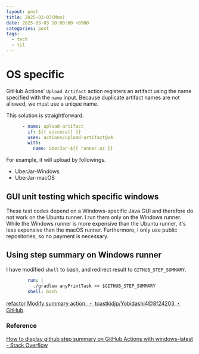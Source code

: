 ```yaml
---
layout: post
title: 2025-03-03(Mon)
date: 2025-03-03 10:00:00 +0900
categories: post
tags:
  - tech
  - til
---
```

# OS specific
GitHub Actions' `Upload Artifact` action registers an artifact using the name specified with the `name` input.
Because duplicate artifact names are not allowed, we must use a unique name.

This solution is straightforward.

```yaml
      - name: upload-artifact
        if: ${{ success() }}
        uses: actions/upload-artifact@v4
        with:
          name: UberJar-${{ runner.os }}
```

For example, it will upload by followings.

- UberJar-Windows
- UberJar-macOS

## GUI unit testing which specific windows
These test codes depend on a Windows-specific Java GUI and therefore do not work on the Ubuntu runner.
I run them only on the Windows runner.  While the Windows runner is more expensive than the Ubuntu runner,
it's less expensive than the macOS runner.  Furthermore, I only use public repositories, so no payment is necessary.

## Using step summary on Windows runner
I have modified `shell` to bash, and redirect result to `GITHUB_STEP_SUMMARY`.

```yaml
        run: |
          ./gradlew anyPrintTask >> $GITHUB_STEP_SUMMARY
        shell: bash
```

[refactor Modify summary action. ・ toastkidjp/Yobidashi4@8f24203 ・ GitHub](https://github.com/toastkidjp/Yobidashi4/commit/8f2420393a2259cd6dab5a1947cee6091c225474)

### Reference
[How to display github step summary on GitHub Actions with windows-latest - Stack Overflow](https://stackoverflow.com/questions/75400531/how-to-display-github-step-summary-on-github-actions-with-windows-latest)
